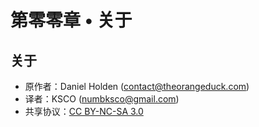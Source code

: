 # 第零零章 • 关于

## 关于

- 原作者：Daniel Holden (contact@theorangeduck.com)
- 译者：KSCO (numbksco@gmail.com)
- 共享协议：[CC BY-NC-SA 3.0](http://creativecommons.org/licenses/by-nc-sa/3.0/)
